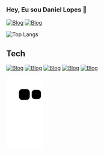 
  ### Hey, Eu sou Daniel Lopes 👋
  [![Blog](https://img.shields.io/badge/Instagram-E4405F?style=for-the-badge&logo=instagram&logoColor=white)](https://www.instagram.com/lopes.dannn/)
  [![Blog](https://img.shields.io/badge/LinkedIn-0077B5?style=for-the-badge&logo=linkedin&logoColor=white)](https://www.linkedin.com/in/daniel-lopes-971a51259/)

  ![Top Langs](https://github-readme-stats.vercel.app/api/top-langs/?username=DanL0pes&layout=compact&theme=radical) 

  ## Tech 
  [![Blog](https://img.shields.io/badge/HTML5-E34F26?style=for-the-badge&logo=html5&logoColor=white)]()
  [![Blog](https://img.shields.io/badge/JavaScript-323330?style=for-the-badge&logo=javascript&logoColor=F7DF1E)]()
  [![Blog](https://img.shields.io/badge/CSS3-1572B6?style=for-the-badge&logo=css3&logoColor=white)]()
  [![Blog](https://img.shields.io/badge/Java-ED8B00?style=for-the-badge&logo=java&logoColor=white)]()
  [![Blog](https://img.shields.io/badge/Microsoft_Office-D83B01?style=for-the-badge&logo=microsoft-office&logoColor=white)]()

![Snake animation](https://github.com/DanL0pes/DanL0pes/blob/output/github-contribution-grid-snake.svg)
